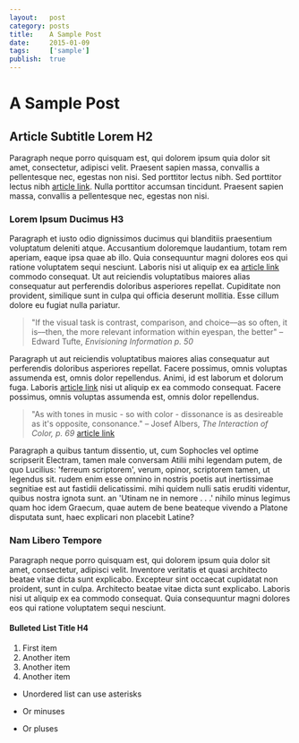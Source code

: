 ```yaml
---
layout:   post
category: posts
title:    A Sample Post
date:     2015-01-09
tags:     ['sample']
publish:  true
---
```


# A Sample Post #

## Article Subtitle Lorem H2 ##

Paragraph neque porro quisquam est, qui dolorem ipsum quia dolor sit amet, consectetur, adipisci velit. Praesent sapien massa, convallis a pellentesque nec, egestas non nisi. Sed porttitor lectus nibh. Sed porttitor lectus nibh [article link]. Nulla porttitor accumsan tincidunt. Praesent sapien massa, convallis a pellentesque nec, egestas non nisi.

### Lorem Ipsum Ducimus H3 ###

Paragraph et iusto odio dignissimos ducimus qui blanditiis praesentium voluptatum deleniti atque. Accusantium doloremque laudantium, totam rem aperiam, eaque ipsa quae ab illo. Quia consequuntur magni dolores eos qui ratione voluptatem sequi nesciunt. Laboris nisi ut aliquip ex ea [article link] commodo consequat. Ut aut reiciendis voluptatibus maiores alias consequatur aut perferendis doloribus asperiores repellat. Cupiditate non provident, similique sunt in culpa qui officia deserunt mollitia. Esse cillum dolore eu fugiat nulla pariatur.

> "If the visual task is contrast, comparison, and choice––as so often, it
> is––then, the more relevant information within eyespan, the better" 
> – Edward Tufte, *Envisioning Information p. 50*

Paragraph ut aut reiciendis voluptatibus maiores alias consequatur aut perferendis doloribus asperiores repellat. Facere possimus, omnis voluptas assumenda est, omnis dolor repellendus. Animi, id est laborum et dolorum fuga. Laboris [article link] nisi ut aliquip ex ea commodo consequat. Facere possimus, omnis voluptas assumenda est, omnis dolor repellendus.

> "As with tones in music - so with color - dissonance is as desireable as
> it's opposite, consonance."
> – Josef Albers, *The Interaction of Color, p. 69* [article link]

Paragraph a quibus tantum dissentio, ut, cum Sophocles vel optime scripserit Electram, tamen male conversam Atilii mihi legendam putem, de quo Lucilius: 'ferreum scriptorem', verum, opinor, scriptorem tamen, ut legendus sit. rudem enim esse omnino in nostris poetis aut inertissimae segnitiae est aut fastidii delicatissimi. mihi quidem nulli satis eruditi videntur, quibus nostra ignota sunt. an 'Utinam ne in nemore . . .' nihilo minus legimus quam hoc idem Graecum, quae autem de bene beateque vivendo a Platone disputata sunt, haec explicari non placebit Latine?

### Nam Libero Tempore ###

Paragraph neque porro quisquam est, qui dolorem ipsum quia dolor sit amet, consectetur, adipisci velit. Inventore veritatis et quasi architecto beatae vitae dicta sunt explicabo. Excepteur sint occaecat cupidatat non proident, sunt in culpa. Architecto beatae vitae dicta sunt explicabo. Laboris nisi ut aliquip ex ea commodo consequat. Quia consequuntur magni dolores eos qui ratione voluptatem sequi nesciunt.

#### Bulleted List Title H4 ####

1. First item
2. Another item
3. Another item
4. Another item

* Unordered list can use asterisks
- Or minuses
+ Or pluses



[article link]: (https://www.twitter.com/ericajaclyn)


